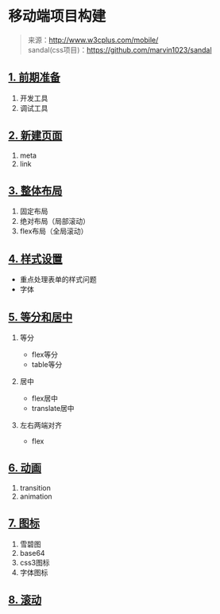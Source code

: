 # 移动端项目构建

> 来源：http://www.w3cplus.com/mobile/   <br>
> sandal(css项目)：https://github.com/marvin1023/sandal


## [1. 前期准备](./1-tools.md)

1. 开发工具
2. 调试工具

## [2. 新建页面](./2-start.md)

1. meta
2. link

## [3. 整体布局](./3-layout.md)

1. 固定布局
2. 绝对布局（局部滚动）
3. flex布局（全局滚动）

## [4. 样式设置](./4-stylesheets.md)

* 重点处理表单的样式问题
* 字体

## [5. 等分和居中](./5-center.md)

1. 等分

    * flex等分
    * table等分

2. 居中

    * flex居中
    * translate居中

3. 左右两端对齐

    * flex

## [6. 动画](./6-animation.md)

1. transition
2. animation

## [7. 图标](./7-icon.md)

1. 雪碧图
2. base64
3. css3图标
4. 字体图标

## [8. 滚动](./8-scroll.md)

